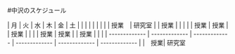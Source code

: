 #中沢のスケジュール


|       月      |       火      |       水      |       木      |       金      |       土      |
|  |  |  |  |  |  |
| 授業　| 研究室 |  | 授業 |  |  |
|  | 授業 | 授業 |  | 授業 |  |  |
| 授業 | 授業 |  | 授業 |  |  |
| ------------- | ------------- | ------------- | ------------- | ------------- | ------------- |
|　授業| 研究室